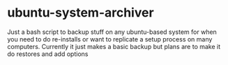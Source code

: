# ubuntu-system-archiver
Just a bash script to backup stuff on any ubuntu-based system for when you need to do re-installs or want to replicate a setup process on many computers.  Currently it just makes a basic backup but plans are to make it do restores and add options
